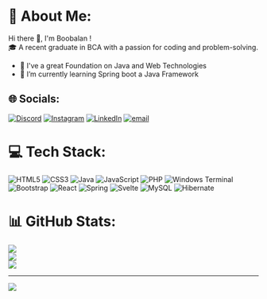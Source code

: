 # 💫 About Me:
Hi there 👋, I'm Boobalan !<br> 🎓 A recent graduate in BCA with a passion for coding and problem-solving. <br>
- 🔭 I've a great Foundation on Java and Web Technologies 
- 🌱 I’m currently learning Spring boot a Java Framework 
## 🌐 Socials:
[![Discord](https://img.shields.io/badge/Discord-%237289DA.svg?logo=discord&logoColor=white)](https://discord.gg/bala.reformDAO#4194) [![Instagram](https://img.shields.io/badge/Instagram-%23E4405F.svg?logo=Instagram&logoColor=white)](https://instagram.com/0xbeliver) [![LinkedIn](https://img.shields.io/badge/LinkedIn-%230077B5.svg?logo=linkedin&logoColor=white)](https://linkedin.com/in/boobaland2608) [![email](https://img.shields.io/badge/Email-D14836?logo=gmail&logoColor=white)](mailto:boobalandharani26@gmail.com) 

# 💻 Tech Stack:
![HTML5](https://img.shields.io/badge/html5-%23E34F26.svg?style=for-the-badge&logo=html5&logoColor=white) ![CSS3](https://img.shields.io/badge/css3-%231572B6.svg?style=for-the-badge&logo=css3&logoColor=white) ![Java](https://img.shields.io/badge/java-%23ED8B00.svg?style=for-the-badge&logo=openjdk&logoColor=white) ![JavaScript](https://img.shields.io/badge/javascript-%23323330.svg?style=for-the-badge&logo=javascript&logoColor=%23F7DF1E) ![PHP](https://img.shields.io/badge/php-%23777BB4.svg?style=for-the-badge&logo=php&logoColor=white) ![Windows Terminal](https://img.shields.io/badge/Windows%20Terminal-%234D4D4D.svg?style=for-the-badge&logo=windows-terminal&logoColor=white) ![Bootstrap](https://img.shields.io/badge/bootstrap-%238511FA.svg?style=for-the-badge&logo=bootstrap&logoColor=white) ![React](https://img.shields.io/badge/react-%2320232a.svg?style=for-the-badge&logo=react&logoColor=%2361DAFB) ![Spring](https://img.shields.io/badge/spring-%236DB33F.svg?style=for-the-badge&logo=spring&logoColor=white) ![Svelte](https://img.shields.io/badge/svelte-%23f1413d.svg?style=for-the-badge&logo=svelte&logoColor=white) ![MySQL](https://img.shields.io/badge/mysql-4479A1.svg?style=for-the-badge&logo=mysql&logoColor=white) ![Hibernate](https://img.shields.io/badge/Hibernate-59666C?style=for-the-badge&logo=Hibernate&logoColor=white)
# 📊 GitHub Stats:
![](https://github-readme-stats.vercel.app/api?username=Boobalan2608&theme=dark&hide_border=false&include_all_commits=true&count_private=false)<br/>
![](https://github-readme-streak-stats.herokuapp.com/?user=Boobalan2608&theme=dark&hide_border=false)<br/>
![](https://github-readme-stats.vercel.app/api/top-langs/?username=Boobalan2608&theme=dark&hide_border=false&include_all_commits=false&count_private=false&layout=compact)

---
[![](https://visitcount.itsvg.in/api?id=Boobalan2608&icon=0&color=0)](https://visitcount.itsvg.in)

<!-- Proudly created with GPRM ( https://gprm.itsvg.in ) -->
